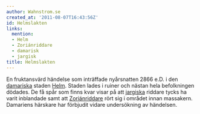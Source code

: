 ```yaml
---
author: Wahnstrom.se
created_at: '2011-08-07T16:43:56Z'
id: Helmslakten
links:
  mention:
  - Helm
  - Zoriánriddare
  - damarisk
  - jargisk
title: Helmslakten
---
```


En fruktansvärd händelse som inträffade nyårsnatten 2866 e.D. i den [damariska] staden [Helm].
Staden lades i ruiner och nästan hela befolkningen dödades. De få spår som finns kvar visar på att
[jargiska] riddare tycks ha varit inblandade samt att [Zoriánriddare] rört sig i området innan
massakern. Damariens härskare har förbjudit vidare undersökning av händelsen.

  [damariska]: damarisk
  [Helm]: Helm
  [jargiska]: jargisk
  [Zoriánriddare]: Zoriánriddare